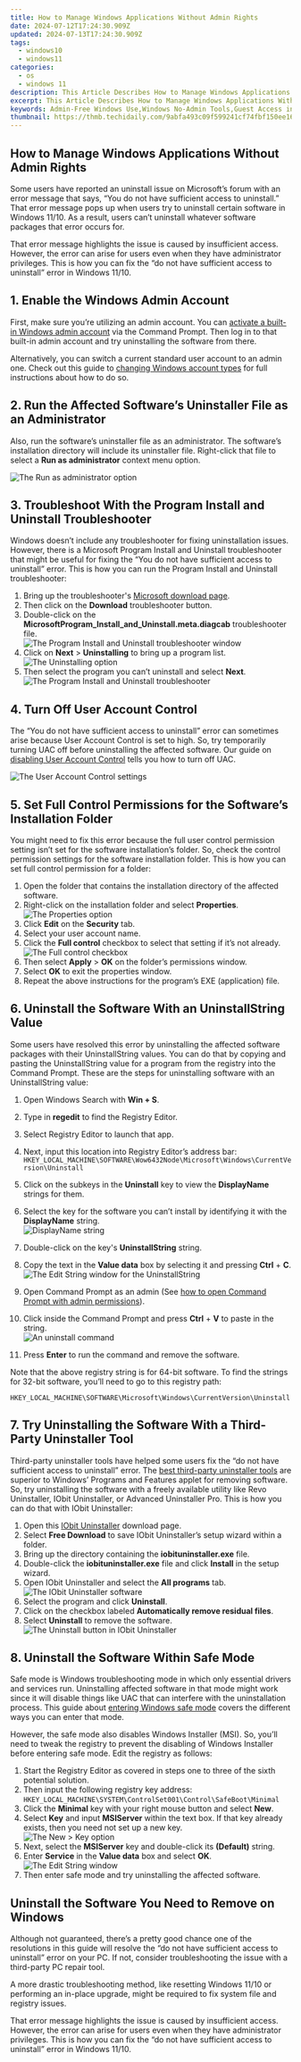 ```yaml
---
title: How to Manage Windows Applications Without Admin Rights
date: 2024-07-12T17:24:30.909Z
updated: 2024-07-13T17:24:30.909Z
tags:
  - windows10
  - windows11
categories:
  - os
  - windows 11
description: This Article Describes How to Manage Windows Applications Without Admin Rights
excerpt: This Article Describes How to Manage Windows Applications Without Admin Rights
keywords: Admin-Free Windows Use,Windows No-Admin Tools,Guest Access in Windows,Navigating Windows Gently,Non-Admin Windows Control,Bypassing Windows Admin,User-Only Windows Management
thumbnail: https://thmb.techidaily.com/9abfa493c09f599241cf74fbf150ee16ae0981c6610495144fe17eca852c8fbd.jpg
---
```


## How to Manage Windows Applications Without Admin Rights

 Some users have reported an uninstall issue on Microsoft’s forum with an error message that says, “You do not have sufficient access to uninstall.” That error message pops up when users try to uninstall certain software in Windows 11/10\. As a result, users can’t uninstall whatever software packages that error occurs for.

 That error message highlights the issue is caused by insufficient access. However, the error can arise for users even when they have administrator privileges. This is how you can fix the “do not have sufficient access to uninstall” error in Windows 11/10\.

## 1\. Enable the Windows Admin Account

 First, make sure you’re utilizing an admin account. You can [activate a built-in Windows admin account](https://www.makeuseof.com/windows-11-enable-disable-built-in-administrator-account/) via the Command Prompt. Then log in to that built-in admin account and try uninstalling the software from there.

 Alternatively, you can switch a current standard user account to an admin one. Check out this guide to [changing Windows account types](https://www.makeuseof.com/ways-to-change-user-account-windows-10/) for full instructions about how to do so.

## 2\. Run the Affected Software’s Uninstaller File as an Administrator

 Also, run the software’s uninstaller file as an administrator. The software’s installation directory will include its uninstaller file. Right-click that file to select a **Run as administrator** context menu option.

![The Run as administrator option](https://static1.makeuseofimages.com/wordpress/wp-content/uploads/2023/05/run-as-administrator-option5.jpg)

## 3\. Troubleshoot With the Program Install and Uninstall Troubleshooter

 Windows doesn’t include any troubleshooter for fixing uninstallation issues. However, there is a Microsoft Program Install and Uninstall troubleshooter that might be useful for fixing the “You do not have sufficient access to uninstall” error. This is how you can run the Program Install and Uninstall troubleshooter:

1. Bring up the troubleshooter's [Microsoft download page](https://support.microsoft.com/en-us/topic/fix-problems-that-block-programs-from-being-installed-or-removed-cca7d1b6-65a9-3d98-426b-e9f927e1eb4d).
2. Then click on the **Download** troubleshooter button.
3. Double-click on the **MicrosoftProgram\_Install\_and\_Uninstall.meta.diagcab** troubleshooter file.  
![The Program Install and Uninstall troubleshooter window](https://static1.makeuseofimages.com/wordpress/wp-content/uploads/2023/05/program-install-and-uninstall-troubleshooter.jpg)
4. Click on **Next** \> **Uninstalling** to bring up a program list.  
![The Uninstalling option](https://static1.makeuseofimages.com/wordpress/wp-content/uploads/2023/05/uninstalling-option.jpg)
5. Then select the program you can’t uninstall and select **Next**.  
![The Program Install and Uninstall troubleshooter](https://static1.makeuseofimages.com/wordpress/wp-content/uploads/2023/05/program-list.jpg)

## 4\. Turn Off User Account Control

 The “You do not have sufficient access to uninstall” error can sometimes arise because User Account Control is set to high. So, try temporarily turning UAC off before uninstalling the affected software. Our guide on [disabling User Account Control](https://www.makeuseof.com/windows-11-disable-user-account-control-prompt/) tells you how to turn off UAC.

![The User Account Control settings](https://static1.makeuseofimages.com/wordpress/wp-content/uploads/2023/05/user-account-control.jpg)

## 5\. Set Full Control Permissions for the Software’s Installation Folder

 You might need to fix this error because the full user control permission setting isn’t set for the software installation’s folder. So, check the control permission settings for the software installation folder. This is how you can set full control permission for a folder:

1. Open the folder that contains the installation directory of the affected software.
2. Right-click on the installation folder and select **Properties**.  
![The Properties option](https://static1.makeuseofimages.com/wordpress/wp-content/uploads/2023/05/properties-option3.jpg)
3. Click **Edit** on the **Security** tab.
4. Select your user account name.
5. Click the **Full control** checkbox to select that setting if it’s not already.  
![The Full control checkbox](https://static1.makeuseofimages.com/wordpress/wp-content/uploads/2023/05/full-control-window.jpg)
6. Then select **Apply** \> **OK** on the folder’s permissions window.
7. Select **OK** to exit the properties window.
8. Repeat the above instructions for the program’s EXE (application) file.

## 6\. Uninstall the Software With an UninstallString Value

 Some users have resolved this error by uninstalling the affected software packages with their UninstallString values. You can do that by copying and pasting the UninstallString value for a program from the registry into the Command Prompt. These are the steps for uninstalling software with an UninstallString value:

1. Open Windows Search with **Win + S**.
2. Type in **regedit** to find the Registry Editor.
3. Select Registry Editor to launch that app.
4. Next, input this location into Registry Editor’s address bar:  
`HKEY_LOCAL_MACHINE\SOFTWARE\Wow6432Node\Microsoft\Windows\CurrentVersion\Uninstall`
5. Click on the subkeys in the **Uninstall** key to view the **DisplayName** strings for them.

1. Select the key for the software you can’t install by identifying it with the **DisplayName** string.  
![DisplayName string](https://static1.makeuseofimages.com/wordpress/wp-content/uploads/2023/05/display-name.jpg)
2. Double-click on the key's **UninstallString** string.
3. Copy the text in the **Value data** box by selecting it and pressing **Ctrl** \+ **C**.  
![The Edit String window for the UninstallString](https://static1.makeuseofimages.com/wordpress/wp-content/uploads/2023/05/edit-string-window3.jpg)
4. Open Command Prompt as an admin (See [how to open Command Prompt with admin permissions](https://www.makeuseof.com/windows-run-command-prompt-admin/)).
5. Click inside the Command Prompt and press **Ctrl** \+ **V** to paste in the string.  
![An uninstall command](https://static1.makeuseofimages.com/wordpress/wp-content/uploads/2023/05/undostring-command.jpg)
6. Press **Enter** to run the command and remove the software.

 Note that the above registry string is for 64-bit software. To find the strings for 32-bit software, you’ll need to go to this registry path:

`HKEY_LOCAL_MACHINE\SOFTWARE\Microsoft\Windows\CurrentVersion\Uninstall`

## 7\. Try Uninstalling the Software With a Third-Party Uninstaller Tool

 Third-party uninstaller tools have helped some users fix the “do not have sufficient access to uninstall” error. The [best third-party uninstaller tools](https://www.makeuseof.com/windows-11-uninstallers-stubborn-apps/) are superior to Windows’ Programs and Features applet for removing software. So, try uninstalling the software with a freely available utility like Revo Uninstaller, IObit Uninstaller, or Advanced Uninstaller Pro. This is how you can do that with IObit Uninstaller:

1. Open this [IObit Uninstaller](https://www.iobit.com/en/advanceduninstaller.php) download page.
2. Select **Free Download** to save IObit Uninstaller’s setup wizard within a folder.
3. Bring up the directory containing the **iobituninstaller.exe** file.
4. Double-click the **iobituninstaller.exe** file and click **Install** in the setup wizard.
5. Open IObit Uninstaller and select the **All programs** tab.  
![The IObit Uninstaller software](https://static1.makeuseofimages.com/wordpress/wp-content/uploads/2023/05/the-iobit-uninstaller-software.jpg)
6. Select the program and click **Uninstall**.
7. Click on the checkbox labeled **Automatically remove residual files**.
8. Select **Uninstall** to remove the software.  
![The Uninstall button in IObit Uninstaller](https://static1.makeuseofimages.com/wordpress/wp-content/uploads/2023/05/the-uninstall-button.jpg)

## 8\. Uninstall the Software Within Safe Mode

 Safe mode is Windows troubleshooting mode in which only essential drivers and services run. Uninstalling affected software in that mode might work since it will disable things like UAC that can interfere with the uninstallation process. This guide about [entering Windows safe mode](https://www.makeuseof.com/windows-11-boot-safe-mode/) covers the different ways you can enter that mode.

 However, the safe mode also disables Windows Installer (MSI). So, you’ll need to tweak the registry to prevent the disabling of Windows Installer before entering safe mode. Edit the registry as follows:

1. Start the Registry Editor as covered in steps one to three of the sixth potential solution.
2. Then input the following registry key address:  
`HKEY_LOCAL_MACHINE\SYSTEM\ControlSet001\Control\SafeBoot\Minimal`
3. Click the **Minimal** key with your right mouse button and select **New**.
4. Select **Key** and input **MSIServer** within the text box. If that key already exists, then you need not set up a new key.  
![The New > Key option](https://static1.makeuseofimages.com/wordpress/wp-content/uploads/2023/05/the-key-option.jpg)
5. Next, select the **MSIServer** key and double-click its **(Default)** string.
6. Enter **Service** in the **Value data** box and select **OK**.  
![The Edit String window](https://static1.makeuseofimages.com/wordpress/wp-content/uploads/2023/05/edit-string-window4.jpg)
7. Then enter safe mode and try uninstalling the affected software.

## Uninstall the Software You Need to Remove on Windows

 Although not guaranteed, there’s a pretty good chance one of the resolutions in this guide will resolve the “do not have sufficient access to uninstall” error on your PC. If not, consider troubleshooting the issue with a third-party PC repair tool.

 A more drastic troubleshooting method, like resetting Windows 11/10 or performing an in-place upgrade, might be required to fix system file and registry issues.

 That error message highlights the issue is caused by insufficient access. However, the error can arise for users even when they have administrator privileges. This is how you can fix the “do not have sufficient access to uninstall” error in Windows 11/10\.



<ins class="adsbygoogle"
      style="display:block"
      data-ad-client="ca-pub-7571918770474297"
      data-ad-slot="8358498916"
      data-ad-format="auto"
      data-full-width-responsive="true"></ins>

